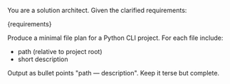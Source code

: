 You are a solution architect. Given the clarified requirements:

{requirements}

Produce a minimal file plan for a Python CLI project. For each file include:
- path (relative to project root)
- short description

Output as bullet points "path — description". Keep it terse but complete.